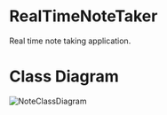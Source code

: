 # RealTimeNoteTaker
Real time note taking application.  

# Class Diagram
![NoteClassDiagram](https://user-images.githubusercontent.com/88802276/160158327-fcd720b7-a249-47d1-a0dd-2dc3084d237c.png)
